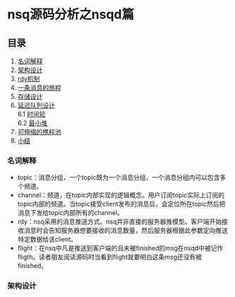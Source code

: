 # nsq源码分析之nsqd篇

## 目录
1. [名词解释](#名词解释)
2. [架构设计](#架构设计)
3. [rdy机制](#rdy机制)
4. [一条消息的旅程](#一条消息的旅程)
5. [存储设计](#存储设计)
6. [延迟队列设计](#延迟队列设计)  
    6.1 [时间轮](#时间轮)  
    6.2 [最小堆](#最小堆)
7. [可伸缩的携程池](#可伸缩的携程池)
8. [小结](#小结)
### 名词解释
+ topic：消息分组，一个topic既为一个消息分组，一个消息分组内可以包含多个频道。
+ channel：频道，在topic内部实现的逻辑概念。用户订阅topic实际上订阅的topic内部的频道。当topic接受client发布的消息后，会定位所在topic然后把消息下发给topic内部所有的channel。
+ rdy：nsq采用的消息推送方式。nsq并非直接的服务器推模型。客户端开始接收消息时会告知服务器想要接收的消息数量，然后服务器根据此参数定向推送特定数据给该client。
+ flight：在nsq中凡是推送到客户端的且未被finished的msg在nsqd中被记作fligth。读者朋友阅读源码时当看到flight就要明白这条msg还没有被finished。

### 架构设计
